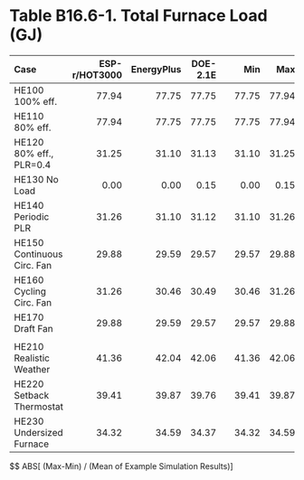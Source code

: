 # Table B16.6-1. Total Furnace Load (GJ)
| Case                       | ESP-r/HOT3000 | EnergyPlus | DOE-2.1E |     |   Min |   Max |  Mean | Dev % $$ |     | Analytical/Quasi-Analytical |  TEST | 
|:-------------------------- | -------------:| ----------:| --------:| ---:| -----:| -----:| -----:| --------:| ---:| ---------------------------:| -----:| 
| HE100 100% eff.            |         77.94 |      77.75 |    77.75 |     | 77.75 | 77.94 | 77.81 |      0.2 |     |                       77.74 | 77.75 | 
| HE110 80% eff.             |         77.94 |      77.75 |    77.75 |     | 77.75 | 77.94 | 77.81 |      0.2 |     |                       77.74 | 77.75 | 
| HE120 80% eff., PLR=0.4    |         31.25 |      31.10 |    31.13 |     | 31.10 | 31.25 | 31.16 |      0.5 |     |                       31.10 | 31.13 | 
| HE130 No Load              |          0.00 |       0.00 |     0.15 |     |  0.00 |  0.15 |  0.05 |    300.0 |     |                        0.00 |  0.15 | 
| HE140 Periodic PLR         |         31.26 |      31.10 |    31.12 |     | 31.10 | 31.26 | 31.16 |      0.5 |     |                       31.10 | 31.12 | 
| HE150 Continuous Circ. Fan |         29.88 |      29.59 |    29.57 |     | 29.57 | 29.88 | 29.68 |      1.1 |     |                       29.65 | 29.57 | 
| HE160 Cycling Circ. Fan    |         31.26 |      30.46 |    30.49 |     | 30.46 | 31.26 | 30.74 |      2.6 |     |                       31.10 | 30.49 | 
| HE170 Draft Fan            |         29.88 |      29.59 |    29.57 |     | 29.57 | 29.88 | 29.68 |      1.1 |     |                       29.65 | 29.57 | 
|                            | 
| HE210 Realistic Weather    |         41.36 |      42.04 |    42.06 |     | 41.36 | 42.06 | 41.82 |      1.7 |     |                             | 42.06 | 
| HE220 Setback Thermostat   |         39.41 |      39.87 |    39.76 |     | 39.41 | 39.87 | 39.68 |      1.2 |     |                             | 39.76 | 
| HE230 Undersized Furnace   |         34.32 |      34.59 |    34.37 |     | 34.32 | 34.59 | 34.43 |      0.8 |     |                             | 34.37 | 

$$ ABS[ (Max-Min) / (Mean of Example Simulation Results)]


